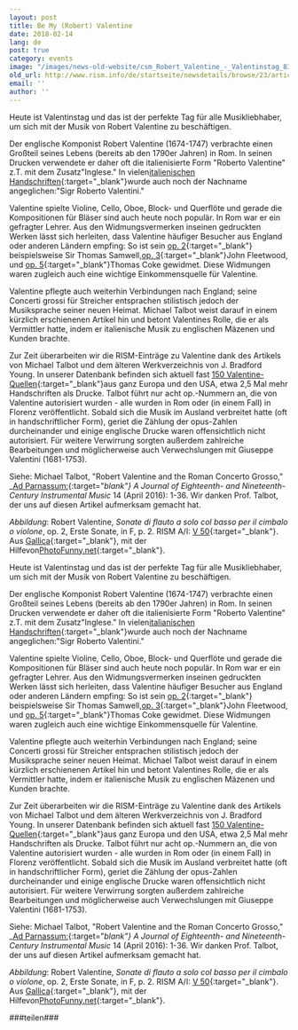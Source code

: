 ```yaml
---
layout: post
title: Be My (Robert) Valentine
date: 2018-02-14
lang: de
post: true
category: events
image: "/images/news-old-website/csm_Robert_Valentine_-_Valentinstag_8302a0232c.jpg"
old_url: http://www.rism.info/de/startseite/newsdetails/browse/23/article/64/be-my-robert-valentine.html
email: ''
author: ''
---
```


Heute ist Valentinstag und das ist der perfekte Tag für alle Musikliebhaber, um sich mit der Musik von Robert Valentine zu beschäftigen.

Der englische Komponist Robert Valentine (1674-1747) verbrachte einen Großteil seines Lebens (bereits ab den 1790er Jahren) in Rom. In seinen Drucken verwendete er daher oft die italienisierte Form "Roberto Valentine" z.T. mit dem Zusatz"Inglese." In vielen[italienischen Handschriften](https://opac.rism.info/search?id=850003937&Language=de){:target="_blank"}wurde auch noch der Nachname angeglichen:"Sigr Roberto Valentini."

Valentine spielte Violine, Cello, Oboe, Block- und Querflöte und gerade die Kompositionen für Bläser sind auch heute noch populär. In Rom war er ein gefragter Lehrer. Aus den Widmungsvermerken inseinen gedruckten Werken lässt sich herleiten, dass Valentine häufiger Besucher aus England oder anderen Ländern empfing: So ist sein [op. 2](https://opac.rism.info/search?View=rism&author=137658303&q=samwell&Language=de){:target="_blank"} beispielsweise Sir Thomas Samwell,[op. 3](https://opac.rism.info/search?id=00000990065095&Language=de){:target="_blank"}John Fleetwood, und [op. 5](https://opac.rism.info/search?id=00000990065104&Language=de){:target="_blank"}Thomas Coke gewidmet. Diese Widmungen waren zugleich auch eine wichtige Einkommensquelle für Valentine.

Valentine pflegte auch weiterhin Verbindungen nach England; seine Concerti grossi für Streicher entsprachen stilistisch jedoch der Musiksprache seiner neuen Heimat. Michael Talbot weist darauf in einem kürzlich erschienenen Artikel hin und betont Valentines Rolle, die er als Vermittler hatte, indem er italienische Musik zu englischen Mäzenen und Kunden brachte.

Zur Zeit überarbeiten wir die RISM-Einträge zu Valentine dank des Artikels von Michael Talbot und dem älteren Werkverzeichnis von J. Bradford Young. In unserer Datenbank befinden sich aktuell fast [150 Valentine-Quellen](https://opac.rism.info/search?View=rism&author=137658303&Language=de){:target="_blank"}aus ganz Europa und den USA, etwa 2,5 Mal mehr Handschriften als Drucke. Talbot führt nur acht op.-Nummern an, die von Valentine autorisiert wurden - alle wurden in Rom oder (in einem Fall) in Florenz veröffentlicht. Sobald sich die Musik im Ausland verbreitet hatte (oft in handschriftlicher Form), geriet die Zählung der opus-Zahlen durcheinander und einige englische Drucke waren offensichtlich nicht autorisiert. Für weitere Verwirrung sorgten außerdem zahlreiche Bearbeitungen und möglicherweise auch Verwechslungen mit Giuseppe Valentini (1681-1753).

Siehe:
Michael Talbot, "Robert Valentine and the Roman Concerto Grosso," _[Ad Parnassum:](http://www.adparnassum.org/issues_contents.php?num=27){:target="_blank"} A Journal of Eighteenth- and Nineteenth-Century Instrumental Music_ 14 (April 2016): 1-36. Wir danken Prof. Talbot, der uns auf diesen Artikel aufmerksam gemacht hat.


_Abbildung_: Robert Valentine, _Sonate di flauto a solo col basso per il cimbalo o violone_, op. 2, Erste Sonate, in F, p. 2. RISM A/I: [V 50](https://opac.rism.info/search?id=00000990065089&Language=de){:target="_blank"}. Aus [Gallica](http://gallica.bnf.fr/ark:/12148/btv1b90790357){:target="_blank"}, mit der Hilfevon[PhotoFunny.net](https://www.photofunny.net/out/568380950381200201){:target="_blank"}.


Heute ist Valentinstag und das ist der perfekte Tag für alle Musikliebhaber, um sich mit der Musik von Robert Valentine zu beschäftigen.

Der englische Komponist Robert Valentine (1674-1747) verbrachte einen Großteil seines Lebens (bereits ab den 1790er Jahren) in Rom. In seinen Drucken verwendete er daher oft die italienisierte Form "Roberto Valentine" z.T. mit dem Zusatz"Inglese." In vielen[italianischen Handschriften](https://opac.rism.info/search?id=850003937&Language=de){:target="_blank"}wurde auch noch der Nachname angeglichen:"Sigr Roberto Valentini."

Valentine spielte Violine, Cello, Oboe, Block- und Querflöte und gerade die Kompositionen für Bläser sind auch heute noch populär. In Rom war er ein gefragter Lehrer. Aus den Widmungsvermerken inseinen gedruckten Werken lässt sich herleiten, dass Valentine häufiger Besucher aus England oder anderen Ländern empfing: So ist sein [op. 2](https://opac.rism.info/search?View=rism&author=137658303&q=samwell&Language=de){:target="_blank"} beispielsweise Sir Thomas Samwell,[op. 3](https://opac.rism.info/search?id=00000990065095&Language=de){:target="_blank"}John Fleetwood, und [op. 5](https://opac.rism.info/search?id=00000990065104&Language=de){:target="_blank"}Thomas Coke gewidmet. Diese Widmungen waren zugleich auch eine wichtige Einkommensquelle für Valentine.

Valentine pflegte auch weiterhin Verbindungen nach England; seine Concerti grossi für Streicher entsprachen stilistisch jedoch der Musiksprache seiner neuen Heimat. Michael Talbot weist darauf in einem kürzlich erschienenen Artikel hin und betont Valentines Rolle, die er als Vermittler hatte, indem er italienische Musik zu englischen Mäzenen und Kunden brachte.

Zur Zeit überarbeiten wir die RISM-Einträge zu Valentine dank des Artikels von Michael Talbot und dem älteren Werkverzeichnis von J. Bradford Young. In unserer Datenbank befinden sich aktuell fast [150 Valentine-Quellen](https://opac.rism.info/search?View=rism&author=137658303&Language=de){:target="_blank"}aus ganz Europa und den USA, etwa 2,5 Mal mehr Handschriften als Drucke. Talbot führt nur acht op.-Nummern an, die von Valentine autorisiert wurden - alle wurden in Rom oder (in einem Fall) in Florenz veröffentlicht. Sobald sich die Musik im Ausland verbreitet hatte (oft in handschriftlicher Form), geriet die Zählung der opus-Zahlen durcheinander und einige englische Drucke waren offensichtlich nicht autorisiert. Für weitere Verwirrung sorgten außerdem zahlreiche Bearbeitungen und möglicherweise auch Verwechslungen mit Giuseppe Valentini (1681-1753).

Siehe:
Michael Talbot, "Robert Valentine and the Roman Concerto Grosso," _[Ad Parnassum:](http://www.adparnassum.org/issues_contents.php?num=27){:target="_blank"} A Journal of Eighteenth- and Nineteenth-Century Instrumental Music_ 14 (April 2016): 1-36. Wir danken Prof. Talbot, der uns auf diesen Artikel aufmerksam gemacht hat.


_Abbildung_: Robert Valentine, _Sonate di flauto a solo col basso per il cimbalo o violone_, op. 2, Erste Sonate, in F, p. 2. RISM A/I: [V 50](https://opac.rism.info/search?id=00000990065089&Language=de){:target="_blank"}. Aus [Gallica](http://gallica.bnf.fr/ark:/12148/btv1b90790357){:target="_blank"}, mit der Hilfevon[PhotoFunny.net](https://www.photofunny.net/out/568380950381200201){:target="_blank"}.


###teilen###